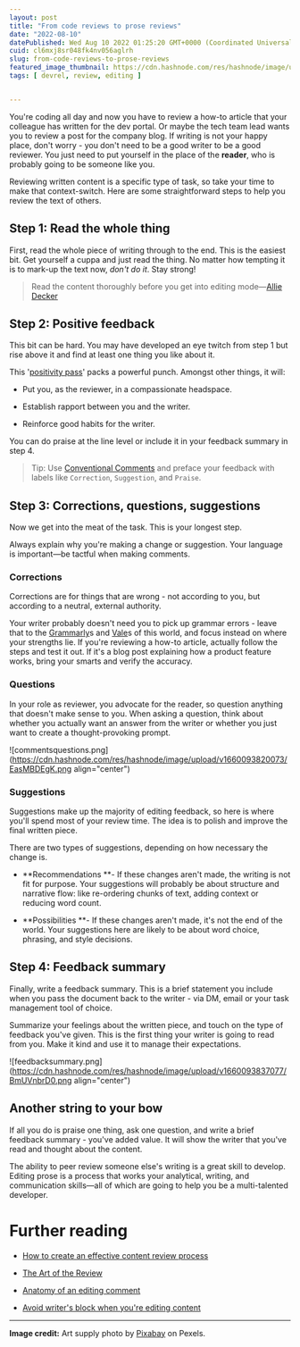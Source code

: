 ```yaml
---
layout: post
title: "From code reviews to prose reviews"
date: "2022-08-10"
datePublished: Wed Aug 10 2022 01:25:20 GMT+0000 (Coordinated Universal Time)
cuid: cl6mxj8sr048fk4nv056aglrh
slug: from-code-reviews-to-prose-reviews
featured_image_thumbnail: https://cdn.hashnode.com/res/hashnode/image/upload/v1660094974526/VYld9rRbI.jpg
tags: [ devrel, review, editing ]


---
```


You're coding all day and now you have to review a how-to article that your colleague has written for the dev portal. Or maybe the tech team lead wants you to review a post for the company blog. If writing is not your happy place, don't worry - you don't need to be a good writer to be a good reviewer. You just need to put yourself in the place of the **reader**, who is probably going to be someone like you.

Reviewing written content is a specific type of task, so take your time to make that context-switch. Here are some straightforward steps to help you review the text of others.

## Step 1: Read the whole thing

First, read the whole piece of writing through to the end. This is the easiest bit. Get yourself a cuppa and just read the thing. No matter how tempting it is to mark-up the text now, *don't do it*. Stay strong!

> Read the content thoroughly before you get into editing mode—[Allie Decker](https://gathercontent.com/blog/how-to-provide-feedback-on-content)

## Step 2: Positive feedback

This bit can be hard. You may have developed an eye twitch from step 1 but rise above it and find at least one thing you like about it.

This '[positivity pass](https://openstrategypartners.com/blog/the-positivity-pass-and-why-we-do-it/)' packs a powerful punch. Amongst other things, it will:

* Put you, as the reviewer, in a compassionate headspace.
    
* Establish rapport between you and the writer.
    
* Reinforce good habits for the writer.
    

You can do praise at the line level or include it in your feedback summary in step 4.

> Tip: Use [Conventional Comments](https://conventionalcomments.org/) and preface your feedback with labels like `Correction`, `Suggestion`, and `Praise`.

## Step 3: Corrections, questions, suggestions

Now we get into the meat of the task. This is your longest step.

Always explain why you're making a change or suggestion. Your language is important—be tactful when making comments.

### Corrections

Corrections are for things that are wrong - not according to you, but according to a neutral, external authority.

Your writer probably doesn't need you to pick up grammar errors - leave that to the [Grammarly](https://www.grammarly.com/)s and [Vale](https://vale.sh/)s of this world, and focus instead on where your strengths lie. If you're reviewing a how-to article, actually follow the steps and test it out. If it's a blog post explaining how a product feature works, bring your smarts and verify the accuracy.

### Questions

In your role as reviewer, you advocate for the reader, so question anything that doesn't make sense to you. When asking a question, think about whether you actually want an answer from the writer or whether you just want to create a thought-provoking prompt.

![commentsquestions.png](https://cdn.hashnode.com/res/hashnode/image/upload/v1660093820073/EasMBDEgK.png align="center")

### Suggestions

Suggestions make up the majority of editing feedback, so here is where you'll spend most of your review time. The idea is to polish and improve the final written piece.

There are two types of suggestions, depending on how necessary the change is.

* \*\*Recommendations \*\*- If these changes aren't made, the writing is not fit for purpose. Your suggestions will probably be about structure and narrative flow: like re-ordering chunks of text, adding context or reducing word count.
    
* \*\*Possibilities \*\*- If these changes aren't made, it's not the end of the world. Your suggestions here are likely to be about word choice, phrasing, and style decisions.
    

## Step 4: Feedback summary

Finally, write a feedback summary. This is a brief statement you include when you pass the document back to the writer - via DM, email or your task management tool of choice.

Summarize your feelings about the written piece, and touch on the type of feedback you've given. This is the first thing your writer is going to read from you. Make it kind and use it to manage their expectations.

![feedbacksummary.png](https://cdn.hashnode.com/res/hashnode/image/upload/v1660093837077/BmUVnbrD0.png align="center")

## Another string to your bow

If all you do is praise one thing, ask one question, and write a brief feedback summary - you've added value. It will show the writer that you've read and thought about the content.

The ability to peer review someone else's writing is a great skill to develop. Editing prose is a process that works your analytical, writing, and communication skills—all of which are going to help you be a multi-talented developer.

# Further reading

* [How to create an effective content review process](https://gathercontent.com/blog/how-to-provide-feedback-on-content)
    
* [The Art of the Review](https://www.knowledgeowl.com/blog/posts/art-of-review/)
    
* [Anatomy of an editing comment](https://flicstar.hashnode.dev/anatomy-of-an-editing-comment)
    
* [Avoid writer's block when you're editing content](https://flicstar.hashnode.dev/editor-writers-block)
    

---

**Image credit:** Art supply photo by [Pixabay](https://www.pexels.com/photo/pencils-in-stainless-steel-bucket-159644/) on Pexels.